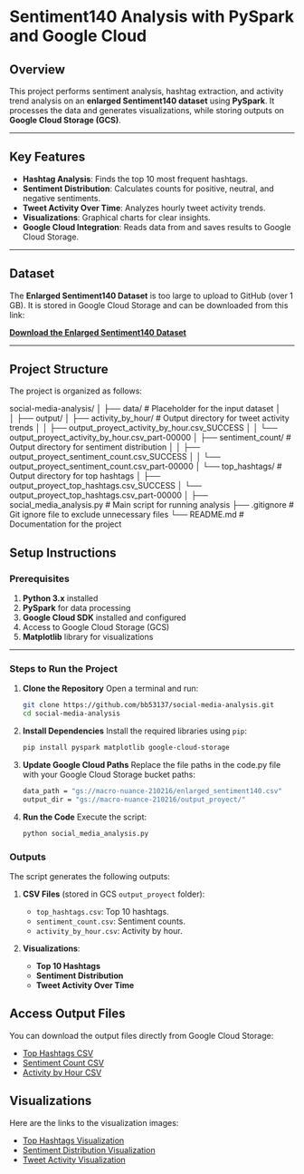# Sentiment140 Analysis with PySpark and Google Cloud

## Overview

This project performs sentiment analysis, hashtag extraction, and activity trend analysis on an **enlarged Sentiment140 dataset** using **PySpark**. It processes the data and generates visualizations, while storing outputs on **Google Cloud Storage (GCS)**.

---

## Key Features

- **Hashtag Analysis**: Finds the top 10 most frequent hashtags.
- **Sentiment Distribution**: Calculates counts for positive, neutral, and negative sentiments.
- **Tweet Activity Over Time**: Analyzes hourly tweet activity trends.
- **Visualizations**: Graphical charts for clear insights.
- **Google Cloud Integration**: Reads data from and saves results to Google Cloud Storage.

---

## Dataset

The **Enlarged Sentiment140 Dataset** is too large to upload to GitHub (over 1 GB). It is stored in Google Cloud Storage and can be downloaded from this link:  

[**Download the Enlarged Sentiment140 Dataset**](https://console.cloud.google.com/storage/browser/macro-nuance-210216/enlarged_sentiment140.csv)

---


## Project Structure

The project is organized as follows:

social-media-analysis/
│
├── data/                            # Placeholder for the input dataset
│   
│
├── output/
│   ├── activity_by_hour/            # Output directory for tweet activity trends
│   │   ├── output_proyect_activity_by_hour.csv_SUCCESS
│   │   └── output_proyect_activity_by_hour.csv_part-00000
│   ├── sentiment_count/             # Output directory for sentiment distribution
│   │   ├── output_proyect_sentiment_count.csv_SUCCESS
│   │   └── output_proyect_sentiment_count.csv_part-00000
│   └── top_hashtags/                # Output directory for top hashtags
│       ├── output_proyect_top_hashtags.csv_SUCCESS
│       └── output_proyect_top_hashtags.csv_part-00000
│
├── social_media_analysis.py         # Main script for running analysis
├── .gitignore                       # Git ignore file to exclude unnecessary files
└── README.md                        # Documentation for the project



## Setup Instructions

### Prerequisites

1. **Python 3.x** installed
2. **PySpark** for data processing
3. **Google Cloud SDK** installed and configured
4. Access to Google Cloud Storage (GCS)
5. **Matplotlib** library for visualizations

---

### Steps to Run the Project

1. **Clone the Repository**
   Open a terminal and run:
   ```bash
   git clone https://github.com/bb53137/social-media-analysis.git
   cd social-media-analysis

2. **Install Dependencies**
   Install the required libraries using `pip`:
   ```bash
   pip install pyspark matplotlib google-cloud-storage

3. **Update Google Cloud Paths**
   Replace the file paths in the code.py file with your Google Cloud Storage bucket paths:
   ```bash
   data_path = "gs://macro-nuance-210216/enlarged_sentiment140.csv"
   output_dir = "gs://macro-nuance-210216/output_proyect/"
   
4. **Run the Code**
   Execute the script:
   ```bash
   python social_media_analysis.py

### Outputs

The script generates the following outputs:

1. **CSV Files** (stored in GCS `output_proyect` folder):
   - `top_hashtags.csv`: Top 10 hashtags.
   - `sentiment_count.csv`: Sentiment counts.
   - `activity_by_hour.csv`: Activity by hour.

2. **Visualizations**:
   - **Top 10 Hashtags**
   - **Sentiment Distribution**
   - **Tweet Activity Over Time**
## Access Output Files

You can download the output files directly from Google Cloud Storage:

- [Top Hashtags CSV](https://console.cloud.google.com/storage/browser/macro-nuance-210216/output_proyect/top_hashtags.csv/)
- [Sentiment Count CSV](https://console.cloud.google.com/storage/browser/macro-nuance-210216/output_proyect/sentiment_count.csv/)
- [Activity by Hour CSV](https://console.cloud.google.com/storage/browser/macro-nuance-210216/output_proyect/activity_by_hour.csv/)

  
## Visualizations

Here are the links to the visualization images:

- [Top Hashtags Visualization](https://console.cloud.google.com/storage/browser/macro-nuance-210216/output_proyect/top_hashtags.png)
- [Sentiment Distribution Visualization](https://console.cloud.google.com/storage/browser/macro-nuance-210216/output_proyect/sentiment_distribution.png)
- [Tweet Activity Visualization](https://console.cloud.google.com/storage/browser/macro-nuance-210216/output_proyect/activity_by_hour.png)


   
